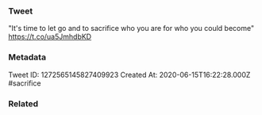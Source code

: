 ### Tweet
"It's time to let go and to sacrifice who you are for who you could become" https://t.co/ua5JmhdbKD

### Metadata
Tweet ID: 1272565145827409923
Created At: 2020-06-15T16:22:28.000Z
#sacrifice

### Related

